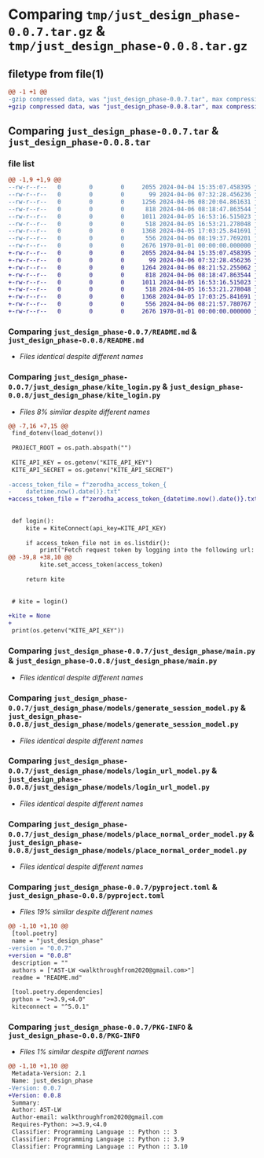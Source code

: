 # Comparing `tmp/just_design_phase-0.0.7.tar.gz` & `tmp/just_design_phase-0.0.8.tar.gz`

## filetype from file(1)

```diff
@@ -1 +1 @@
-gzip compressed data, was "just_design_phase-0.0.7.tar", max compression
+gzip compressed data, was "just_design_phase-0.0.8.tar", max compression
```

## Comparing `just_design_phase-0.0.7.tar` & `just_design_phase-0.0.8.tar`

### file list

```diff
@@ -1,9 +1,9 @@
--rw-r--r--   0        0        0     2055 2024-04-04 15:35:07.458395 just_design_phase-0.0.7/README.md
--rw-r--r--   0        0        0       99 2024-04-06 07:32:28.456236 just_design_phase-0.0.7/just_design_phase/__init__.py
--rw-r--r--   0        0        0     1256 2024-04-06 08:20:04.861631 just_design_phase-0.0.7/just_design_phase/kite_login.py
--rw-r--r--   0        0        0      818 2024-04-06 08:18:47.863544 just_design_phase-0.0.7/just_design_phase/main.py
--rw-r--r--   0        0        0     1011 2024-04-05 16:53:16.515023 just_design_phase-0.0.7/just_design_phase/models/generate_session_model.py
--rw-r--r--   0        0        0      518 2024-04-05 16:53:21.278048 just_design_phase-0.0.7/just_design_phase/models/login_url_model.py
--rw-r--r--   0        0        0     1368 2024-04-05 17:03:25.841691 just_design_phase-0.0.7/just_design_phase/models/place_normal_order_model.py
--rw-r--r--   0        0        0      556 2024-04-06 08:19:37.769201 just_design_phase-0.0.7/pyproject.toml
--rw-r--r--   0        0        0     2676 1970-01-01 00:00:00.000000 just_design_phase-0.0.7/PKG-INFO
+-rw-r--r--   0        0        0     2055 2024-04-04 15:35:07.458395 just_design_phase-0.0.8/README.md
+-rw-r--r--   0        0        0       99 2024-04-06 07:32:28.456236 just_design_phase-0.0.8/just_design_phase/__init__.py
+-rw-r--r--   0        0        0     1264 2024-04-06 08:21:52.255062 just_design_phase-0.0.8/just_design_phase/kite_login.py
+-rw-r--r--   0        0        0      818 2024-04-06 08:18:47.863544 just_design_phase-0.0.8/just_design_phase/main.py
+-rw-r--r--   0        0        0     1011 2024-04-05 16:53:16.515023 just_design_phase-0.0.8/just_design_phase/models/generate_session_model.py
+-rw-r--r--   0        0        0      518 2024-04-05 16:53:21.278048 just_design_phase-0.0.8/just_design_phase/models/login_url_model.py
+-rw-r--r--   0        0        0     1368 2024-04-05 17:03:25.841691 just_design_phase-0.0.8/just_design_phase/models/place_normal_order_model.py
+-rw-r--r--   0        0        0      556 2024-04-06 08:21:57.780767 just_design_phase-0.0.8/pyproject.toml
+-rw-r--r--   0        0        0     2676 1970-01-01 00:00:00.000000 just_design_phase-0.0.8/PKG-INFO
```

### Comparing `just_design_phase-0.0.7/README.md` & `just_design_phase-0.0.8/README.md`

 * *Files identical despite different names*

### Comparing `just_design_phase-0.0.7/just_design_phase/kite_login.py` & `just_design_phase-0.0.8/just_design_phase/kite_login.py`

 * *Files 8% similar despite different names*

```diff
@@ -7,16 +7,15 @@
 find_dotenv(load_dotenv())
 
 PROJECT_ROOT = os.path.abspath("")
 
 KITE_API_KEY = os.getenv("KITE_API_KEY")
 KITE_API_SECRET = os.getenv("KITE_API_SECRET")
 
-access_token_file = f"zerodha_access_token_{
-    datetime.now().date()}.txt"
+access_token_file = f"zerodha_access_token_{datetime.now().date()}.txt"
 
 
 def login():
     kite = KiteConnect(api_key=KITE_API_KEY)
 
     if access_token_file not in os.listdir():
         print("Fetch request token by logging into the following url: \n")
@@ -39,8 +38,10 @@
         kite.set_access_token(access_token)
 
     return kite
 
 
 # kite = login()
 
+kite = None
+
 print(os.getenv("KITE_API_KEY"))
```

### Comparing `just_design_phase-0.0.7/just_design_phase/main.py` & `just_design_phase-0.0.8/just_design_phase/main.py`

 * *Files identical despite different names*

### Comparing `just_design_phase-0.0.7/just_design_phase/models/generate_session_model.py` & `just_design_phase-0.0.8/just_design_phase/models/generate_session_model.py`

 * *Files identical despite different names*

### Comparing `just_design_phase-0.0.7/just_design_phase/models/login_url_model.py` & `just_design_phase-0.0.8/just_design_phase/models/login_url_model.py`

 * *Files identical despite different names*

### Comparing `just_design_phase-0.0.7/just_design_phase/models/place_normal_order_model.py` & `just_design_phase-0.0.8/just_design_phase/models/place_normal_order_model.py`

 * *Files identical despite different names*

### Comparing `just_design_phase-0.0.7/pyproject.toml` & `just_design_phase-0.0.8/pyproject.toml`

 * *Files 19% similar despite different names*

```diff
@@ -1,10 +1,10 @@
 [tool.poetry]
 name = "just_design_phase"
-version = "0.0.7"
+version = "0.0.8"
 description = ""
 authors = ["AST-LW <walkthroughfrom2020@gmail.com>"]
 readme = "README.md"
 
 [tool.poetry.dependencies]
 python = ">=3.9,<4.0"
 kiteconnect = "^5.0.1"
```

### Comparing `just_design_phase-0.0.7/PKG-INFO` & `just_design_phase-0.0.8/PKG-INFO`

 * *Files 1% similar despite different names*

```diff
@@ -1,10 +1,10 @@
 Metadata-Version: 2.1
 Name: just_design_phase
-Version: 0.0.7
+Version: 0.0.8
 Summary: 
 Author: AST-LW
 Author-email: walkthroughfrom2020@gmail.com
 Requires-Python: >=3.9,<4.0
 Classifier: Programming Language :: Python :: 3
 Classifier: Programming Language :: Python :: 3.9
 Classifier: Programming Language :: Python :: 3.10
```

